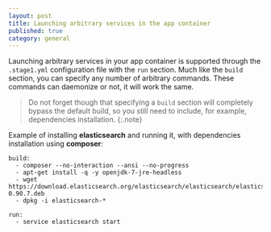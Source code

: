 ```yaml
---
layout: post
title: Launching arbitrary services in the app container
published: true
category: general
---
```


Launching arbitrary services in your app container is supported through the `.stage1.yml` configuration file with the `run` section. Much like the `build` section, you can specify any number of arbitrary commands. These commands can daemonize or not, it will work the same.

> Do not forget though that specifying a `build` section will completely bypass the default build, so you still need to include, for example, dependencies installation.
{:.note}

Example of installing **elasticsearch** and running it, with dependencies installation using **composer**:

    build:
      - composer --no-interaction --ansi --no-progress
      - apt-get install -q -y openjdk-7-jre-headless
      - wget https://download.elasticsearch.org/elasticsearch/elasticsearch/elasticsearch-0.90.7.deb
      - dpkg -i elasticsearch-*
    
    run:
      - service elasticsearch start
